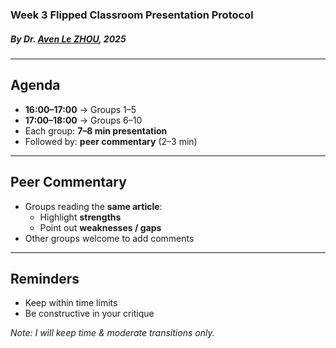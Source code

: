 ### Week 3 Flipped Classroom Presentation Protocol
##### By *Dr. [Aven Le ZHOU](https://www.aven.cc)*, 2025

---

## Agenda  
- **16:00–17:00** → Groups 1–5  
- **17:00–18:00** → Groups 6–10  
- Each group: **7–8 min presentation**  
- Followed by: **peer commentary** (2–3 min)  

---

## Peer Commentary  
- Groups reading the **same article**:  
  - Highlight **strengths**  
  - Point out **weaknesses / gaps**  
- Other groups welcome to add comments

---

## Reminders  
- Keep within time limits  
- Be constructive in your critique  

*Note: I will keep time & moderate transitions only.*


  